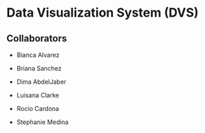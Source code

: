 # Data Visualization System (DVS)

## Collaborators

  * Bianca Alvarez
  
  * Briana Sanchez
  
  * Dima AbdelJaber

  * Luisana Clarke

  * Rocio Cardona

  * Stephanie Medina

